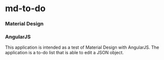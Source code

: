 # md-to-do
### Material Design
### AngularJS
This application is intended as a test of Material Design with AngularJS. The application is a to-do list that is able to edit a JSON object.

